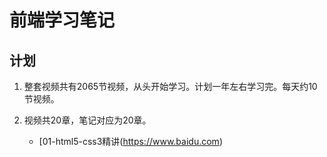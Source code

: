# 前端学习笔记

## 计划

1. 整套视频共有2065节视频，从头开始学习。计划一年左右学习完。每天约10节视频。

2. 视频共20章，笔记对应为20章。
    - [01-html5-css3精讲(https://www.baidu.com)